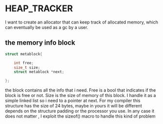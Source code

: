 # HEAP_TRACKER
I want to create an allocator that can keep track of allocated memory, which can eventually be used as a gc by a user. 

## the memory info block

```c
struct metablock{

    int free;
    size_t size;
    struct metablock *next;

}; 
```
the block contains all the info that i need.
Free is a bool that indicates if the block is free or not.
Size is the size of memory of this block.
I handle it as a simple linked list so i need to a pointer at next.
For my compiler this structure has the size of 24 bytes, maybe in yours it will be different depends on the structure padding or the processor you use.
In any case it does not matter , I exploit the sizeof() macro to handle this kind of problem